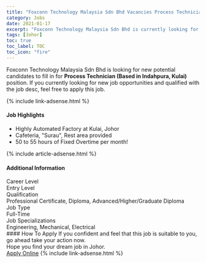 ```yaml
---
title: "Foxconn Technology Malaysia Sdn Bhd Vacancies Process Technician (Based in Indahpura, Kulai)" 
category: Jobs 
date: 2021-01-17 
excerpt: "Foxconn Technology Malaysia Sdn Bhd is currently looking for suitable person to fill in the Process Technician (Based in Indahpura, Kulai) which positioned at Johor" 
tags: [Johor] 
toc: true 
toc_label: TOC 
toc_icon: "fire" 
--- 
```


<p>Foxconn Technology Malaysia Sdn Bhd is looking for new potential candidates to fill in for <b>Process Technician (Based in Indahpura, Kulai)</b> position. If you currently looking for new job opportunities and qualified with the job desc, feel free to apply this job.
</p>{% include link-adsense.html %} 
<div><div><h4>Job Highlights</h4></div><div><ul><li><div><div><div><div></div></div></div><div><span>Highly Automated Factory at Kulai, Johor</span></div></div></li><li><div><div><div><div></div></div></div><div><span>Cafeteria, "Surau", Rest area provided</span></div></div></li><li><div><div><div><div></div></div></div><div><span>50 to 55 hours of Fixed Overtime per month!</span></div></div></li></ul></div></div> 
{% include article-adsense.html %} 
<div><div><h4>Additional Information</h4></div><div><div><div><div><div><div><div><span>Career Level</span></div><div><span>Entry Level</span></div></div></div></div><div><div><div><div><span>Qualification</span></div><div><span>Professional Certificate, Diploma, Advanced/Higher/Graduate Diploma</span></div></div></div></div><div><div><div><div><span>Job Type</span></div><div><span>Full-Time</span></div></div></div></div><div><div><div><div><span>Job Specializations</span></div><div><span>Engineering, Mechanical, Electrical</span></div></div></div></div></div></div></div></div> 
#### How To Apply 
If you confident and feel that this job is suitable to you, go ahead take your action now. <br/> 
Hope you find your dream job in Johor. <br/> 
<a href="https://www.jobstreet.com.my/en/job/process-technician-based-in-indahpura-kulai-4464518?jobId=jobstreet-my-job-4464518&sectionRank=15&token=0~772650d4-9821-4a12-a607-b73b03e65f0e&fr=SRP%20View%20In%20New%20Ta" class="btn btn--info" target="_blank" rel="nofollow noopenner">Apply Online</a> 
{% include link-adsense.html %} 